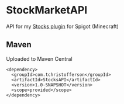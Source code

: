 # StockMarketAPI
API for my [Stocks plugin](https://www.spigotmc.org/resources/stock-market-plugin-1-8-1-15.54564/) for Spigot (Minecraft)

## Maven
Uploaded to Maven Central
```
<dependency>
  <groupId>com.tchristofferson</groupId>
  <artifactId>StocksAPI</artifactId>
  <version>1.0-SNAPSHOT</version>
  <scope>provided</scope>
</dependency>
```
